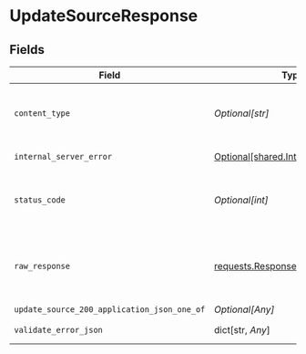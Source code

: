 # UpdateSourceResponse


## Fields

| Field                                                                                  | Type                                                                                   | Required                                                                               | Description                                                                            |
| -------------------------------------------------------------------------------------- | -------------------------------------------------------------------------------------- | -------------------------------------------------------------------------------------- | -------------------------------------------------------------------------------------- |
| `content_type`                                                                         | *Optional[str]*                                                                        | :heavy_check_mark:                                                                     | HTTP response content type for this operation                                          |
| `internal_server_error`                                                                | [Optional[shared.InternalServerError]](undefined/models/shared/internalservererror.md) | :heavy_minus_sign:                                                                     | Something went wrong                                                                   |
| `status_code`                                                                          | *Optional[int]*                                                                        | :heavy_check_mark:                                                                     | HTTP response status code for this operation                                           |
| `raw_response`                                                                         | [requests.Response](https://requests.readthedocs.io/en/latest/api/#requests.Response)  | :heavy_minus_sign:                                                                     | Raw HTTP response; suitable for custom response parsing                                |
| `update_source_200_application_json_one_of`                                            | *Optional[Any]*                                                                        | :heavy_minus_sign:                                                                     | Ok                                                                                     |
| `validate_error_json`                                                                  | dict[str, *Any*]                                                                       | :heavy_minus_sign:                                                                     | Validation Failed                                                                      |